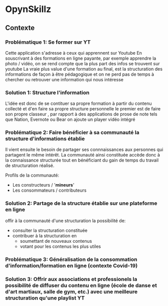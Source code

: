 # OpynSkillz

## Contexte

### Problématique 1: Se former sur YT

Cette application s'adresse à ceux qui apprennent sur Youtube
En souscrivant à des formations en ligne payante, par exemple apprendre la photo / vidéo,
on se rend compte que la plus part des infos se trouvent sur youtube
La vraie plus value d'une formation au final, est la structuration des informations de façon à être pédagogique
et on ne perd pas de temps à chercher ou retrouver une information qui nous intéresse

### Solution 1: Structure l'information

L'idée est donc de se contituer sa propre formation à partir du contenu collecté et d'en faire sa propre structure personnelle
le premier est de faire son propre classeur ,
par rapport à des applications de prose de note tels que Nation, Evernote ou Bear on ajoute un player vidéo intégré

### Problématique 2: Faire bénéficier à sa communauté la structure d'informations établie

Il vient ensuite le besoin de partager ses connnaissances aux personnes qui partagent le même intérêt.
La communauté ainsi constituée accède donc à la connaissance structurée tout en bénéficiant du gain de temps du travail de structuration réalisé.

Profils de la communauté:

* Les constructeurs / '__mineurs__'
* Les consommateurs / contributeurs

### Solution 2: Partage de la structure établie sur une plateforme en ligne

offir à la communauté d'une structuration la possibilité de:

* consulter la structuration constituée
* contribuer à la structuration en 
  * soumettant de nouveaux contenus
  * votant pour les contenus les plus utiles

### Problématique 3: Généralisation de la consommation d'information/formation en ligne (contexte Covid-19)

### Solution 3: Offrir aux associations et professionels la possibilité de diffuser du contenu en ligne (école de danse et d'art martiaux, salle de gym, etc.) avec une meilleure structuration qu'une playlist YT
